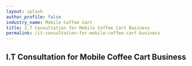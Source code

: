```yaml
---
layout: splash 
author_profile: false 
industry_name: Mobile Coffee Cart
title: I.T Consultation for Mobile Coffee Cart Business
permalink: /it-consultation-for-mobile-coffee-cart-business
---
```


## I.T Consultation for Mobile Coffee Cart Business